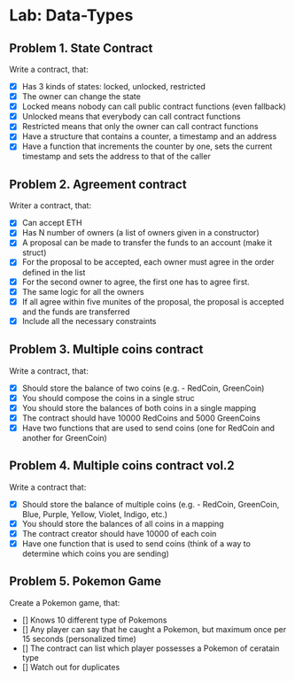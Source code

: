 # Lab: Data-Types

## Problem 1. State Contract

Write a contract, that:
 - [x] Has 3 kinds of states: locked, unlocked, restricted
 - [x] The owner can change the state
 - [x] Locked means nobody can call public contract functions (even fallback)
 - [x] Unlocked means that everybody can call contract functions
 - [x] Restricted means that only the owner can call contract functions
 - [x] Have a structure that contains a counter, a timestamp and an address
 - [x] Have a function that increments the counter by one, sets the current timestamp
 and sets the address to that of the caller

 ## Problem 2. Agreement contract

 Writer a contract, that:
- [x] Can accept ETH
- [x] Has N number of owners (a list of owners given in a constructor)
- [x] A proposal can be made to transfer the funds to an account (make it struct)
- [x] For the proposal to be accepted, each owner must agree in the order defined in the list
 - [x] For the second owner to agree, the first one has to agree first.
 - [x] The same logic for all the owners
- [x] If all agree within five munites of the proposal, the proposal is accepted and the funds are transferred
- [x] Include all the necessary constraints

 ## Problem 3. Multiple coins contract
 
 Write a contract, that:
- [x] Should store the balance of two coins (e.g. - RedCoin, GreenCoin)
 - [x] You should compose the coins in a single struc
 - [x] You should store the balances of both coins in a single mapping
- [x] The contract should have 10000 RedCoins and 5000 GreenCoins
- [x] Have two functions that are used to send coins (one for RedCoin and another for GreenCoin)

 ## Problem 4. Multiple coins contract vol.2


Write a contract that:
- [x] Should store the balance of multiple coins (e.g. - RedCoin, GreenCoin, Blue, Purple, Yellow, Violet, Indigo, etc.)
 - [x] You should store the balances of all coins in a mapping
- [x] The contract creator should have 10000 of each coin
- [x] Have one function that is used to send coins (think of a way to determine which coins you are sending)

## Problem 5. Pokemon Game

Create a Pokemon game, that:

- [] Knows 10 different type of Pokemons
- [] Any player can say that he caught a Pokemon, but maximum once per 15 seconds (personalized time)
- [] The contract can list which player possesses a Pokemon of ceratain type
- [] Watch out for duplicates